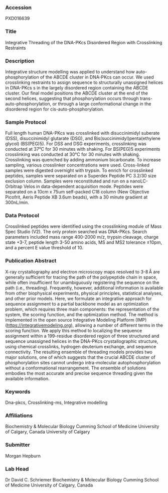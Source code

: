### Accession
PXD016639

### Title
Integrative Threading of the DNA-PKcs Disordered Region with Crosslinking Restraints

### Description
Integrative structure modelling was applied to understand how auto-phosphorylation of the ABCDE cluster in DNA-PKcs can occur. We used crosslinking restraints to assign sequence to structurally unassigned helices in DNA-PKcs s in the largely disordered region containing the ABCDE cluster. Our final model positions the ABCDE cluster at the end of the second helices, suggesting that phosphorylation occurs through trans-auto-phosphorylation, or through a large conformational change in the disordered region for cis-auto-phosphorylation.

### Sample Protocol
Full length human DNA-PKcs was crosslinked with disuccinimidyl suberate (DSS), disuccinimidyl glutarate (DSG), and Bis(succinimidyl)penta(ethylene glycol) (BS(PEG)5). For DSS and DSG experiments, crosslinking was conducted at 37°C for 30 minutes with shaking. For BS(PEG)5 experiments crosslinking was conducted at 30°C for 30 minutes with shaking. Crosslinking was quenched by adding ammonium bicarbonate. To increase sampling, various crosslinker concentrations were used.  Cross-linked samples were digested overnight with trypsin. To enrich for crosslinked peptides, samples were separated on a Superdex Peptide PC 3.2/30 size exclusion column. Samples were reconstituted and run on a nanoLC-Orbitrap Velos in data-dependent acquisition mode. Peptides were separated on a 10cm x 75um self-packed C18 column (New Objective Picofrit, Aeris Peptide XB 3.6um beads), with a 30 minute gradient at 300nL/min.

### Data Protocol
Crosslinked peptides were identified using the crosslinking module of Mass Spec Studio (V2). The only protein searched was DNA-PKcs. Search parameters included mass range 400-2000 m/z, trypsin cleavage, charge state +3-7, peptide length 3-50 amino acids, MS and MS2 tolerance ±10pm, and a percent E value threshold of 10.

### Publication Abstract
X-ray crystallography and electron microscopy maps resolved to 3-8&#x202f;&#xc5; are generally sufficient for tracing the path of the polypeptide chain in space, while often insufficient for unambiguously registering the sequence on the path (i.e., threading). Frequently, however, additional information is available from other biophysical experiments, physical principles, statistical analyses, and other prior models. Here, we formulate an integrative approach for sequence assignment to a partial backbone model as an optimization problem, which requires three main components: the representation of the system, the scoring function, and the optimization method. The method is implemented in the open source Integrative Modeling Platform (IMP) (https://integrativemodeling.org), allowing a number of different terms in the scoring function. We apply this method to localizing the sequence assignment within a 199-residue disordered region of three structured and sequence unassigned helices in the DNA-PKcs crystallographic structure, using chemical crosslinks, hydrogen deuterium exchange, and sequence connectivity. The resulting ensemble of threading models provides two major solutions, one of which suggests that the crucial ABCDE cluster of phosphorylation sites cannot undergo intra-molecular autophosphorylation without a conformational rearrangement. The ensemble of solutions embodies the most accurate and precise sequence threading given the available information.

### Keywords
Dna-pkcs, Crosslinking-ms, Integrative modelling

### Affiliations
Biochemistry & Molecular Biology Cumming School of Medicine University of Calgary, Canada
University of Calgary

### Submitter
Morgan Hepburn

### Lab Head
Dr David C. Schriemer
Biochemistry & Molecular Biology Cumming School of Medicine University of Calgary, Canada



